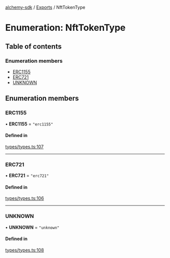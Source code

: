 [alchemy-sdk](../README.md) / [Exports](../modules.md) / NftTokenType

# Enumeration: NftTokenType

## Table of contents

### Enumeration members

- [ERC1155](NftTokenType.md#erc1155)
- [ERC721](NftTokenType.md#erc721)
- [UNKNOWN](NftTokenType.md#unknown)

## Enumeration members

### ERC1155

• **ERC1155** = `"erc1155"`

#### Defined in

[types/types.ts:107](https://github.com/alchemyplatform/alchemy-sdk-js/blob/9f71253/src/types/types.ts#L107)

___

### ERC721

• **ERC721** = `"erc721"`

#### Defined in

[types/types.ts:106](https://github.com/alchemyplatform/alchemy-sdk-js/blob/9f71253/src/types/types.ts#L106)

___

### UNKNOWN

• **UNKNOWN** = `"unknown"`

#### Defined in

[types/types.ts:108](https://github.com/alchemyplatform/alchemy-sdk-js/blob/9f71253/src/types/types.ts#L108)
